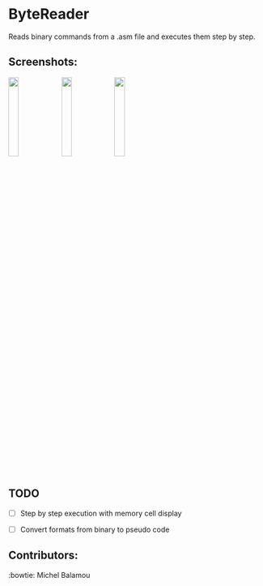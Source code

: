 # ByteReader
  Reads binary commands from a .asm file and executes them step by step.

## Screenshots:

  <img src="https://i.imgur.com/bRsLszW.png" width="20%"/> <img src="https://i.imgur.com/MtkBLOv.png" width="20%"/> <img src="https://i.imgur.com/fYdLGMA.png" width="20%"/>


## TODO

  - [ ] Step by step execution with memory cell display
  - [ ] Convert formats from binary to pseudo code


## Contributors:
  :bowtie: Michel Balamou
